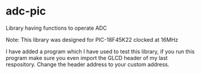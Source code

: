 # adc-pic
Library having functions to operate ADC

Note: This library was designed for PIC-18F45K22 clocked at 16MHz


I have added a program which I have used to test this library, if you run this program make sure you even import the GLCD header of my last respository. Change the header address to your custom address.
